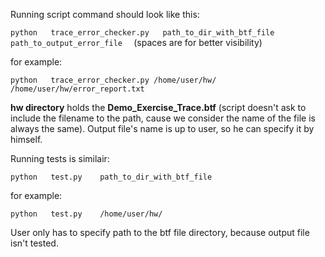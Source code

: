Running script command should look like this:

`python   trace_error_checker.py   path_to_dir_with_btf_file    path_to_output_error_file  ` 
(spaces are for better visibility)

for example:

`python   trace_error_checker.py /home/user/hw/ /home/user/hw/error_report.txt`

**hw directory** holds the **Demo_Exercise_Trace.btf** (script doesn't ask 
to include the filename to the path, cause we consider the name of the file is 
always the same). Output file's name is up to user, so he can specify it by 
himself.

Running tests is similair:

`python   test.py    path_to_dir_with_btf_file`

for example:

`python   test.py    /home/user/hw/  `


User only has to specify path to the btf file directory, because output file 
isn't tested.
